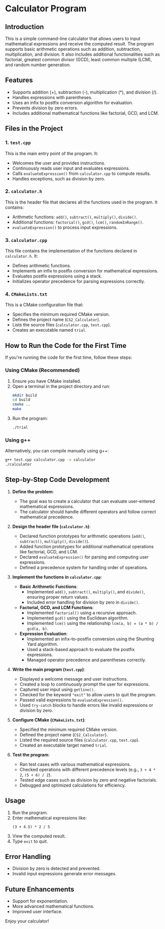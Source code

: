 # Calculator Program

## Introduction
This is a simple command-line calculator that allows users to input mathematical expressions and receive the computed result. The program supports basic arithmetic operations such as addition, subtraction, multiplication, and division. It also includes additional functionalities such as factorial, greatest common divisor (GCD), least common multiple (LCM), and random number generation.

## Features
- Supports addition (+), subtraction (-), multiplication (*), and division (/).
- Handles expressions with parentheses.
- Uses an infix to postfix conversion algorithm for evaluation.
- Prevents division by zero errors.
- Includes additional mathematical functions like factorial, GCD, and LCM.

## Files in the Project
### 1. `test.cpp`
This is the main entry point of the program. It:
- Welcomes the user and provides instructions.
- Continuously reads user input and evaluates expressions.
- Calls `evaluateExpression()` from `calculator.cpp` to compute results.
- Handles exceptions, such as division by zero.

### 2. `calculator.h`
This is the header file that declares all the functions used in the program. It contains:
- Arithmetic functions: `add()`, `subtract()`, `multiply()`, `divide()`.
- Additional functions: `factorial()`, `gcd()`, `lcm()`, `randomInRange()`.
- `evaluateExpression()` to process input expressions.

### 3. `calculator.cpp`
This file contains the implementation of the functions declared in `calculator.h`. It:
- Defines arithmetic functions.
- Implements an infix to postfix conversion for mathematical expressions.
- Evaluates postfix expressions using a stack.
- Initializes operator precedence for parsing expressions correctly.

### 4. `CMakeLists.txt`
This is a CMake configuration file that:
- Specifies the minimum required CMake version.
- Defines the project name (`CS2_Calculator`).
- Lists the source files (`calculator.cpp`, `test.cpp`).
- Creates an executable named `trial`.

## How to Run the Code for the First Time
If you're running the code for the first time, follow these steps:

### Using CMake (Recommended)
1. Ensure you have CMake installed.
2. Open a terminal in the project directory and run:
   ```sh
   mkdir build
   cd build
   cmake ..
   make
   ```
3. Run the program:
   ```sh
   ./trial
   ```

### Using g++
Alternatively, you can compile manually using g++:
```sh
g++ test.cpp calculator.cpp -o calculator
./calculator
```

## Step-by-Step Code Development
1. **Define the problem**:
   - The goal was to create a calculator that can evaluate user-entered mathematical expressions.
   - The calculator should handle different operators and follow correct mathematical precedence.
   
2. **Design the header file (`calculator.h`)**:
   - Declared function prototypes for arithmetic operations (`add()`, `subtract()`, `multiply()`, `divide()`).
   - Added function prototypes for additional mathematical operations like factorial, GCD, and LCM.
   - Declared `evaluateExpression()` for parsing and computing user expressions.
   - Defined a precedence system for handling order of operations.
   
3. **Implement the functions in `calculator.cpp`**:
   - **Basic Arithmetic Functions**:
     - Implemented `add()`, `subtract()`, `multiply()`, and `divide()`, ensuring proper return values.
     - Included error handling for division by zero in `divide()`.
   - **Factorial, GCD, and LCM Functions**:
     - Implemented `factorial()` using a recursive approach.
     - Implemented `gcd()` using the Euclidean algorithm.
     - Implemented `lcm()` using the relationship `lcm(a, b) = (a * b) / gcd(a, b)`.
   - **Expression Evaluation**:
     - Implemented an infix-to-postfix conversion using the Shunting Yard algorithm.
     - Used a stack-based approach to evaluate the postfix expressions.
     - Managed operator precedence and parentheses correctly.
     
4. **Write the main program (`test.cpp`)**:
   - Displayed a welcome message and user instructions.
   - Created a loop to continuously prompt the user for expressions.
   - Captured user input using `getline()`.
   - Checked for the keyword `"exit"` to allow users to quit the program.
   - Passed valid expressions to `evaluateExpression()`.
   - Used `try-catch` blocks to handle errors like invalid expressions or division by zero.
   
5. **Configure CMake (`CMakeLists.txt`)**:
   - Specified the minimum required CMake version.
   - Defined the project name (`CS2_Calculator`).
   - Listed the required source files (`calculator.cpp`, `test.cpp`).
   - Created an executable target named `trial`.
   
6. **Test the program**:
   - Ran test cases with various mathematical expressions.
   - Checked operations with different precedence levels (e.g., `3 + 4 * 2`, `(5 + 6) / 2`).
   - Tested edge cases such as division by zero and negative factorials.
   - Debugged and optimized calculations for efficiency.

## Usage
1. Run the program.
2. Enter mathematical expressions like:
   ```
   (3 + 4.5) * 2 / 5
   ```
3. View the computed result.
4. Type `exit` to quit.

## Error Handling
- Division by zero is detected and prevented.
- Invalid input expressions generate error messages.

## Future Enhancements
- Support for exponentiation.
- More advanced mathematical functions.
- Improved user interface.

Enjoy your calculator!
